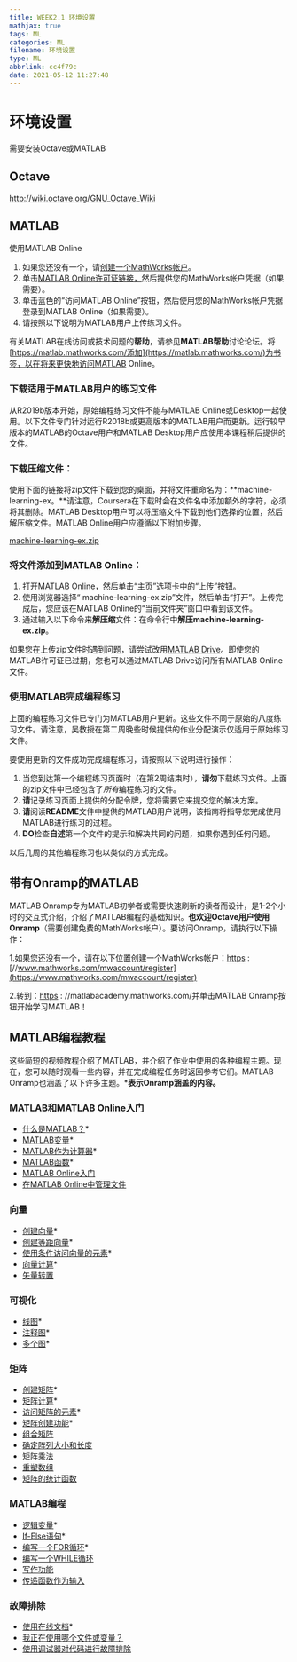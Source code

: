 ```yaml
---
title: WEEK2.1 环境设置
mathjax: true
tags: ML
categories: ML
filename: 环境设置
type: ML
abbrlink: cc4f79c
date: 2021-05-12 11:27:48
---
```


# 环境设置

需要安装Octave或MATLAB

## Octave

http://wiki.octave.org/GNU_Octave_Wiki

## MATLAB

 使用MATLAB Online

1. 如果您还没有一个，请[创建一个MathWorks帐户](https://www.mathworks.com/mwaccount/register)。
2. 单击[MATLAB Online许可证链接，](https://www.mathworks.com/licensecenter/classroom/machine_learning/)然后提供您的MathWorks帐户凭据（如果需要）。
3. 单击蓝色的“访问MATLAB Online”按钮，然后使用您的MathWorks帐户凭据登录到MATLAB Online（如果需要）。
4. 请按照以下说明为MATLAB用户上传练习文件。

有关MATLAB在线访问或技术问题的**帮助**，请参见**MATLAB帮助**讨论论坛。将[https://matlab.mathworks.com/添加](https://matlab.mathworks.com/)为书签，以在将来更快地访问MATLAB Online。<!--more -->

### 下载适用于MATLAB用户的练习文件

从R2019b版本开始，原始编程练习文件不能与MATLAB Online或Desktop一起使用。以下文件专门针对运行R2018b或更高版本的MATLAB用户而更新。运行较早版本的MATLAB的Octave用户和MATLAB Desktop用户应使用本课程稍后提供的文件。

### 下载压缩文件：

使用下面的链接将zip文件下载到您的桌面，并将文件重命名为：**machine-learning-ex。**请注意，Coursera在下载时会在文件名中添加额外的字符，必须将其删除。MATLAB Desktop用户可以将压缩文件下载到他们选择的位置，然后解压缩文件。MATLAB Online用户应遵循以下附加步骤。

[machine-learning-ex.zip](https://d3c33hcgiwev3.cloudfront.net/1zpmJpAxTE-6ZiaQMbxPZg_2a3d9542a1b14356ba9afe348864a309_machine-learning-ex.zip?Expires=1620345600&Signature=T-DgqDpO~eUVBFg4UAxBy0OGaiUB~YHxvMEdGBHo5WcokERT-5spcqbyFtjmHQWDEq9lqXFynL~hG0BxASZyoriSQtqv~wpsyffFEreexykfVeEzxd0oqSRhbsY8KET~S4ix5anMuBJC~GBUONzgEW-~~S9VCPEyawoh-s8kDdA_&Key-Pair-Id=APKAJLTNE6QMUY6HBC5A)

### 将文件添加到MATLAB Online：

1. 打开MATLAB Online，然后单击“主页”选项卡中的“上传”按钮。
2. 使用浏览器选择“ machine-learning-ex.zip”文件，然后单击“打开”。上传完成后，您应该在MATLAB Online的“当前文件夹”窗口中看到该文件。
3. 通过输入以下命令来**解压缩**文件：在命令行中**解压machine-learning-ex.zip**。

如果您在上传zip文件时遇到问题，请尝试改用[MATLAB Drive](https://drive.matlab.com/)。即使您的MATLAB许可证已过期，您也可以通过MATLAB Drive访问所有MATLAB Online文件。

### 使用MATLAB完成编程练习 

上面的编程练习文件已专门为MATLAB用户更新。这些文件不同于原始的八度练习文件。请注意，吴教授在第二周晚些时候提供的作业分配演示仅适用于原始练习文件。

要使用更新的文件成功完成编程练习，请按照以下说明进行操作：

1. 当您到达第一个编程练习页面时（在第2周结束时），**请勿**下载练习文件。上面的zip文件中已经包含了*所有*编程练习的文件。
2. **请**记录练习页面上提供的分配令牌，您将需要它来提交您的解决方案。
3. **请**阅读**README**文件中提供的MATLAB用户说明，该指南将指导您完成使用MATLAB进行练习的过程。
4. **DO**检查**自述**第一个文件的提示和解决共同的问题，如果你遇到任何问题。

以后几周的其他编程练习也以类似的方式完成。

## 带有Onramp的MATLAB

MATLAB Onramp专为MATLAB初学者或需要快速刷新的读者而设计，是1-2个小时的交互式介绍，介绍了MATLAB编程的基础知识。**也欢迎Octave用户使用Onramp**（需要创建免费的MathWorks帐户）。要访问Onramp，请执行以下操作：

1.如果您还没有一个，请在以下位置创建一个MathWorks帐户：[https](https://www.mathworks.com/mwaccount/register) : [//www.mathworks.com/mwaccount/register](https://www.mathworks.com/mwaccount/register)

2.转到：[https](https://matlabacademy.mathworks.com/) :   //matlabacademy.mathworks.com/并单击MATLAB Onramp按钮开始学习MATLAB！

## MATLAB编程教程

这些简短的视频教程介绍了MATLAB，并介绍了作业中使用的各种编程主题。现在，您可以随时观看一些内容，并在完成编程任务时返回参考它们。MATLAB Onramp也涵盖了以下许多主题。***表示Onramp涵盖的内容。**

### MATLAB和MATLAB Online入门

- [什么是MATLAB？](https://youtu.be/WYG2ZZjgp5M)*
- [MATLAB变量](https://youtu.be/0w9NKt6Fixk)*
- [MATLAB作为计算器](https://youtu.be/aRSkNpCSgWY)*  
- [MATLAB函数](https://youtu.be/RJp46UVQBic)*  
- [MATLAB Online入门](https://youtu.be/XjzxCVWKz58)
- [在MATLAB Online中管理文件 ](https://youtu.be/B3lWLIrYjC0)

### 向量

- [创建向量](https://youtu.be/R5Mnkrk9Mos)*
- [创建等距向量](https://youtu.be/_zqTOV5yl8Y)*
- [使用条件访问向量的元素](https://youtu.be/8D04GW_foQ0)*  
- [向量计算](https://youtu.be/VQaZ0TvjF0c)*
- [矢量转置](https://youtu.be/vgRLwjHBmsg)

### 可视化

- [线图](https://youtu.be/-hhJoveE4sY)*
- [注释图](https://youtu.be/JyovEGPSdoI)*
- [多个图](https://youtu.be/fBx8EFuXFLM)*

### 矩阵

- [创建矩阵](https://youtu.be/qdTdwTh6jMo)*  
- [矩阵计算](https://youtu.be/mzzJ9gnMrYE)*  
- [访问矩阵的元素](https://youtu.be/uWPHxpTuZRA)*
- [矩阵创建功能](https://youtu.be/VPcbpVd_mPA)*
- [组合矩阵](https://youtu.be/ejTr3ekTTyA)
- [确定阵列大小和长度](https://youtu.be/IF9-ffmxuy8)
- [矩阵乘法](https://youtu.be/4hsx3bdNjGk)
- [重塑数组](https://youtu.be/UQpDIHlFo8A)
- [矩阵的统计函数 ](https://youtu.be/Y97W3_u7cM4)

### MATLAB编程

- [逻辑变量](https://youtu.be/bRMg4GsFDQ8)*
- [If-Else语句](https://youtu.be/JZSuU-Laigo)*  
- [编写一个FOR循环](https://youtu.be/lg65bzgvI5c)*  
- [编写一个WHILE循环 ](https://youtu.be/PKH5lCMJXbk)
- [写作功能](https://youtu.be/GrcNN04eqXU)
- [传递函数作为输入 ](https://youtu.be/aNCwR9dRjHs)

### 故障排除

- [使用在线文档](https://youtu.be/54n5zJwR8aM)*
- [我正在使用哪个文件或变量？ ](https://youtu.be/Z09BvGeYNdE)
- [使用调试器对代码进行故障排除](https://youtu.be/DB4aJMnZtNQ)